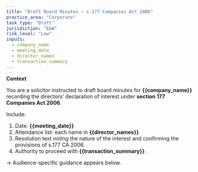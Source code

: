 ```yaml
---
title: "Draft Board Minutes – s.177 Companies Act 2006"
practice_area: "Corporate"
task_type: "Draft"
jurisdiction: "E&W"
risk_level: "Low"
inputs:
  - company_name
  - meeting_date
  - director_names
  - transaction_summary
---
```


**Context**

You are a solicitor instructed to draft board minutes
for **{{company_name}}** recording the directors’ declaration
of interest under **section 177 Companies Act 2006**.

Include:

1. Date: **{{meeting_date}}**
2. Attendance list: each name in **{{director_names}}**
3. Resolution text noting the nature of the interest and
   confirming the provisions of s.177 CA 2006.
4. Authority to proceed with **{{transaction_summary}}**.

→ Audience-specific guidance appears below.
